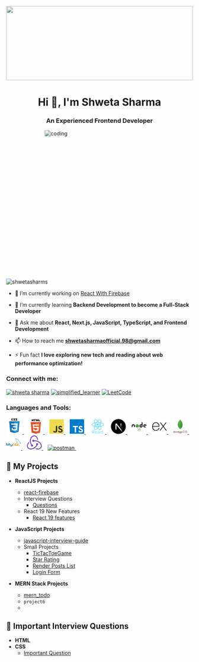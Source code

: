 


<img src="https://camo.githubusercontent.com/371a3bbae1297d47d50006f91fdc0f51f0060b62dbbddbdba1b1b1438bc0f80d/68747470733a2f2f6d617275663030312d6d742e6769746875622e696f2f5072656d69756d2d44656c69766572792f7765622e676966" height="200" width="100%"/>
<!-- Replace with your actual GitHub banner URL -->

<h1 align="center">Hi 👋, I'm Shweta Sharma</h1>
<h3 align="center">An Experienced Frontend Developer</h3>

<img align="right" alt="coding" width="400"  height="400" src="https://media1.tenor.com/m/C9qukZqPPS4AAAAC/coding-typing.gif" />

<p align="left"> <img src="https://komarev.com/ghpvc/?username=shwetasharms&label=Profile%20views&color=0e75b6&style=flat" alt="shwetasharms" /> </p>

- 🔭 I’m currently working on [React With Firebase](https://github.com/shwetasharms/react-firebase)

- 🌱 I’m currently learning **Backend Development to become a Full-Stack Developer**
 <!-- Replace with your actual link if available -->

- 💬 Ask me about **React, Next.js, JavaScript, TypeScript, and Frontend Development**

- 📫 How to reach me **[shwetasharmaofficial.98@gmail.com](mailto:shwetasharmaofficial.98@gmail.com)** <!-- Replace with your actual email -->

- ⚡ Fun fact **I love exploring new tech and reading about web performance optimization!**

<h3 align="left">Connect with me:</h3>
<p align="left">
<a href="https://linkedin.com/in/shweta-sharma-9a33681a7" target="blank"><img align="center" src="https://raw.githubusercontent.com/rahuldkjain/github-profile-readme-generator/master/src/images/icons/Social/linked-in-alt.svg" alt="shweta sharma" height="30" width="40" /></a>
<a href="https://instagram.com/simplified_learner" target="blank"><img align="center" src="https://raw.githubusercontent.com/rahuldkjain/github-profile-readme-generator/master/src/images/icons/Social/instagram.svg" alt="simplified_learner" height="30" width="40" /></a>
<a href="https://leetcode.com/u/thakurshwetasharma/" target="blank">
  <img align="center" src="https://upload.wikimedia.org/wikipedia/commons/1/19/LeetCode_logo_black.png" alt="LeetCode" height="30" width="40" />
</a>

</a>
</p>

<h3 align="left">Languages and Tools:</h3>
<p align="left"> 

<a href="https://www.w3schools.com/css/" target="_blank" rel="noreferrer"> <img src="https://raw.githubusercontent.com/devicons/devicon/master/icons/css3/css3-original-wordmark.svg" alt="css3" width="40" height="40" style="border: 2px solid white; border-radius: 5px; transition: transform 0.2s ease-in-out;" onmouseover="this.style.transform='scale(1.2)'" onmouseout="this.style.transform='scale(1)'" /> </a> &nbsp;&nbsp;
<a href="https://www.w3.org/html/" target="_blank" rel="noreferrer"> <img src="https://raw.githubusercontent.com/devicons/devicon/master/icons/html5/html5-original-wordmark.svg" alt="html5" width="40" height="40"/> </a> &nbsp;&nbsp;
<a href="https://developer.mozilla.org/en-US/docs/Web/JavaScript" target="_blank" rel="noreferrer"> <img src="https://raw.githubusercontent.com/devicons/devicon/master/icons/javascript/javascript-original.svg" alt="javascript" width="40" height="40"/> </a> &nbsp;&nbsp;
<a href="https://www.typescriptlang.org/" target="_blank" rel="noreferrer"> <img src="https://raw.githubusercontent.com/devicons/devicon/master/icons/typescript/typescript-original.svg" alt="typescript" width="40" height="40"/> </a> &nbsp;&nbsp;
<a href="https://reactjs.org/" target="_blank" rel="noreferrer"> <img src="https://raw.githubusercontent.com/devicons/devicon/master/icons/react/react-original-wordmark.svg" alt="react" width="40" height="40"/> </a> &nbsp;&nbsp;
<a href="https://nextjs.org/" target="_blank" rel="noreferrer"> <img src="https://raw.githubusercontent.com/devicons/devicon/master/icons/nextjs/nextjs-original.svg" alt="nextjs" width="40" height="40"/> </a>&nbsp;&nbsp;
<a href="https://nodejs.org/" target="_blank" rel="noreferrer"> <img src="https://raw.githubusercontent.com/devicons/devicon/master/icons/nodejs/nodejs-original-wordmark.svg" alt="nodejs" width="40" height="40"/> </a> &nbsp;&nbsp;
<a href="https://expressjs.com/" target="_blank" rel="noreferrer"> <img src="https://raw.githubusercontent.com/devicons/devicon/master/icons/express/express-original.svg" alt="express" width="40" height="40"/> </a>&nbsp;&nbsp;
<a href="https://www.mongodb.com/" target="_blank" rel="noreferrer"> <img src="https://raw.githubusercontent.com/devicons/devicon/master/icons/mongodb/mongodb-original-wordmark.svg" alt="mongodb" width="40" height="40"/> </a>&nbsp;&nbsp;
<a href="https://www.mysql.com/" target="_blank" rel="noreferrer"> <img src="https://raw.githubusercontent.com/devicons/devicon/master/icons/mysql/mysql-original-wordmark.svg" alt="mysql" width="40" height="40"/> </a> &nbsp;&nbsp;
<a href="https://redux.js.org/" target="_blank" rel="noreferrer">
  <img src="https://raw.githubusercontent.com/devicons/devicon/master/icons/redux/redux-original.svg" alt="redux" width="40" height="40"/>
</a>&nbsp;&nbsp;
<a href="https://www.postman.com/" target="_blank" rel="noreferrer">
  <img src="https://www.vectorlogo.zone/logos/getpostman/getpostman-icon.svg" alt="postman" width="40" height="40"/>
</a>&nbsp;&nbsp;
</p>

## 🚀 My Projects

- **ReactJS Projects**
  - [react-firebase](https://github.com/shwetasharms/react-firebase)
  - Interview Questions
      - [Questions](https://github.com/shwetasharms/Reactjs/tree/main/InterviewQuestions) 
  - React 19 New Features
      - [React 19 features](https://github.com/shwetasharms/Reactjs/tree/main/React19NewFeatures)
        

- **JavaScript Projects**
  - [javascript-interview-guide](https://github.com/shwetasharms/javascript-interview-guid)
  - Small Projects
      - [TicTacToeGame](https://github.com/shwetasharms/javascript-interview-guid/tree/main/Projects/TicTacToeGame)
      - [Star Rating ](https://github.com/shwetasharms/javascript-interview-guid/tree/main/Projects/StarRating)
      - [Render Posts List](https://github.com/shwetasharms/javascript-interview-guid/tree/main/Projects/Posts)
      - [Login Form](https://github.com/shwetasharms/javascript-interview-guid/tree/main/Projects/LoginForm)
    

- **MERN Stack Projects**
  - [mern_todo](https://github.com/shwetasharms/mern_todo)
  - `project6`
  - 

## 🚀 Important Interview Questions

- **HTML**
- **CSS**
   - [Important Question](https://github.com/shwetasharms/css_questions.git)

